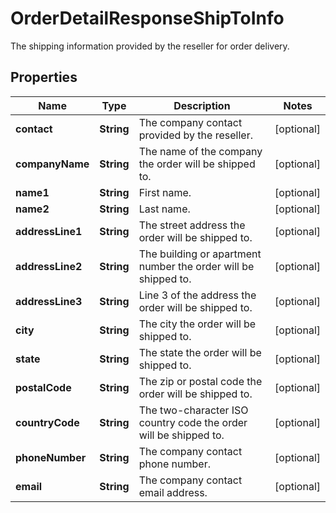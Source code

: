 

# OrderDetailResponseShipToInfo

The shipping information provided by the reseller for order delivery.

## Properties

| Name | Type | Description | Notes |
|------------ | ------------- | ------------- | -------------|
|**contact** | **String** | The company contact provided by the reseller. |  [optional] |
|**companyName** | **String** | The name of the company the order will be shipped to. |  [optional] |
|**name1** | **String** | First name. |  [optional] |
|**name2** | **String** | Last name. |  [optional] |
|**addressLine1** | **String** | The street address the order will be shipped to. |  [optional] |
|**addressLine2** | **String** | The building or apartment number the order will be shipped to. |  [optional] |
|**addressLine3** | **String** | Line 3 of the address the order will be shipped to. |  [optional] |
|**city** | **String** | The city the order will be shipped to. |  [optional] |
|**state** | **String** | The state the order will be shipped to. |  [optional] |
|**postalCode** | **String** | The zip or postal code the order will be shipped to. |  [optional] |
|**countryCode** | **String** | The two-character ISO country code the order will be shipped to. |  [optional] |
|**phoneNumber** | **String** | The company contact phone number. |  [optional] |
|**email** | **String** | The company contact email address. |  [optional] |



